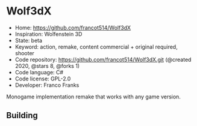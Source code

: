 # Wolf3dX

- Home: https://github.com/francot514/Wolf3dX
- Inspiration: Wolfenstein 3D
- State: beta
- Keyword: action, remake, content commercial + original required, shooter
- Code repository: https://github.com/francot514/Wolf3dX.git (@created 2020, @stars 8, @forks 1)
- Code language: C#
- Code license: GPL-2.0
- Developer: Franco Franks

Monogame implementation remake that works with any game version.

## Building
